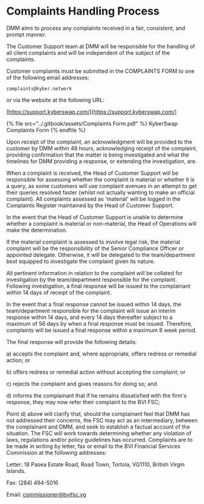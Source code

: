 # Complaints Handling Process

DMM aims to process any complaints received in a fair, consistent, and prompt manner.

The Customer Support team at DMM will be responsible for the handling of all client complaints and will be independent of the subject of the complaints.

Customer complaints must be submitted in the COMPLAINTS FORM to one of the following email addresses:&#x20;

`complaints@kyber.network`&#x20;

or via the website at the following URL:&#x20;

[https://support.kyberswap.com/](https://support.kyberswap.com/)

{% file src="../.gitbook/assets/Complaints Form.pdf" %}
KyberSwap Complaints Form
{% endfile %}

Upon receipt of the complaint, an acknowledgment will be provided to the customer by DMM within 48 hours, acknowledging receipt of the complaint, providing confirmation that the matter is being investigated and what the timelines for DMM providing a response, or extending the investigation, are.

When a complaint is received, the Head of Customer Support will be responsible for assessing whether the complaint is material or whether it is a query, as some customers will use complaint avenues in an attempt to get their queries resolved faster (whilst not actually wanting to make an official complaint). All complaints assessed as 'material' will be logged in the Complaints Register maintained by the Head of Customer Support.

In the event that the Head of Customer Support is unable to determine whether a complaint is material or non-material, the Head of Operations will make the determination.

If the material complaint is assessed to involve legal risk, the material complaint will be the responsibility of the Senior Compliance Officer or appointed delegate. Otherwise, it will be delegated to the team/department best equipped to investigate the complaint given its nature.

All pertinent information in relation to the complaint will be collated for investigation by the team/department responsible for the complaint. Following investigation, a final response will be issued to the complainant within 14 days of receipt of the complaint.

In the event that a final response cannot be issued within 14 days, the team/department responsible for the complaint will issue an interim response within 14 days, and every 14 days thereafter subject to a maximum of 56 days by when a final response must be issued. Therefore, complaints will be issued a final response within a maximum 8 week period.

The final response will provide the following details:

a) accepts the complaint and, where appropriate, offers redress or remedial action; or

b) offers redress or remedial action without accepting the complaint; or

c) rejects the complaint and gives reasons for doing so; and

d) informs the complainant that if he remains dissatisfied with the firm's response, they may now refer their complaint to the BVI FSC;

Point d) above will clarify that, should the complainant feel that DMM has not addressed their concerns, the FSC may act as an intermediary, between the complainant and DMM, and seek to establish a factual account of the situation. The FSC will work towards determining whether any violation of laws, regulations and/or policy guidelines has occurred. Complaints are to be made in writing by letter, fax or email to the BVI Financial Services Commission at the following addresses:

Letter: 18 Pasea Estate Road, Road Town, Tortola, VG1110, British Virgin Islands.

Fax: (284) 494-5016

Email: commissioner@bvifsc.vg
